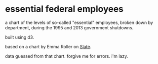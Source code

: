 essential federal employees
===========================

a chart of the levels of so-called "essential" employees, broken down
by department, during the 1995 and 2013 government shutdowns.

built using d3.

based on a chart by Emma Roller on [Slate](http://www.slate.com/blogs/weigel/2013/09/30/percent_of_essential_federal_employees_in_1996_vs_2013.html).

data guessed from that chart.  forgive me for errors.  i'm lazy.

